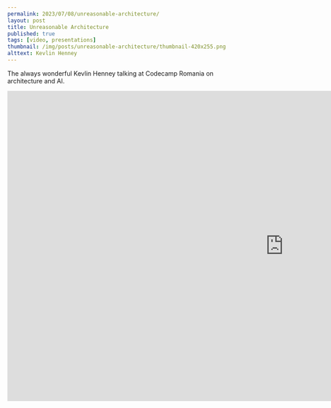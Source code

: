 ```yaml
---
permalink: 2023/07/08/unreasonable-architecture/
layout: post
title: Unreasonable Architecture
published: true
tags: [video, presentations]
thumbnail: /img/posts/unreasonable-architecture/thumbnail-420x255.png
alttext: Kevlin Henney
---
```


The always wonderful Kevlin Henney talking at Codecamp Romania on architecture and AI.

<iframe width="1248" height="702" src="https://www.youtube.com/embed/Qli_IHjB1bg" title="Unreasonable Architecture, with Kevlin Henney" frameborder="0" allow="accelerometer; autoplay; clipboard-write; encrypted-media; gyroscope; picture-in-picture; web-share" allowfullscreen></iframe>
